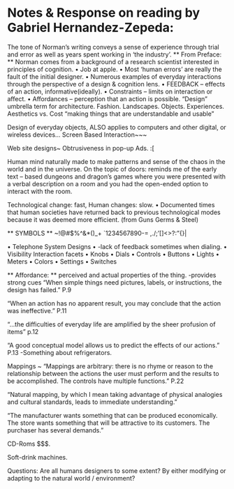 # Notes & Response on reading by Gabriel Hernandez-Zepeda:

The tone of Norman’s writing conveys a sense of experience through trial and error as well as years spent working in ‘the industry’.
** From Preface: **
Norman comes from a background of a research scientist interested in principles of cognition.
•	Job at apple.
•	Most ‘human errors’ are really the fault of the initial designer.
•	Numerous examples of everyday interactions through the perspective of a design & cognition lens.
•	FEEDBACK – effects of an action, informative(ideally).
•	Constraints – limits on interaction or affect.
•	Affordances – perception that an action is possible.
“Design” umbrella term for architecture. Fashion. Landscapes. Objects. Experiences. 
Aesthetics vs. Cost
“making things that are understandable and usable”

Design of everyday objects,
ALSO applies to computers and other digital, or wireless devices…
Screen Based Interaction~~~

Web site designs~ Obtrusiveness in pop-up Ads. :[

Human mind naturally made to make patterns and sense of the chaos in the world and in the universe.
On the topic of doors: reminds me of the early text – based dungeons and dragon’s games where you were presented with a verbal description on a room and you had the open-ended option to interact with the room.

Technological change: fast,
Human changes: slow.
•	Documented times that human societies have returned back to previous technological modes because it was deemed more efficient. (from Guns Germs & Steel)

** SYMBOLS ** ~!@#$%^&*()_+ `1234567890-=
,./;’[]\<>?:”{}|

•	Telephone System Designs
•	-lack of feedback sometimes when dialing.
•	Visibility
Interaction facets
•	Knobs
•	Dials
•	Controls
•	Buttons
•	Lights
•	Meters
•	Colors
•	Settings
•	Switches

** Affordance: ** perceived and actual properties of the thing.
-provides strong cues
“When simple things need pictures, labels, or instructions, the design has failed.” P.9

“When an action has no apparent result, you may conclude that the action was ineffective.” P.11

“…the difficulties of everyday life are amplified by the sheer profusion of items” p.12

“A good conceptual model allows us to predict the effects of our actions.” P.13
-Something about refrigerators.

Mappings ~ 
“Mappings are arbitrary: there is no rhyme or reason to the relationship between the actions the user must perform and the results to be accomplished. The controls have multiple functions.” P.22

“Natural mapping, by which I mean taking advantage of physical analogies and cultural standards, leads to immediate understanding.”




“The manufacturer wants something that can be produced economically. The store wants something that will be attractive to its customers. The purchaser has several demands.”

CD-Roms $$$.

Soft-drink machines.

Questions:
Are all humans designers to some extent? By either modifying or adapting to the natural world / environment?
